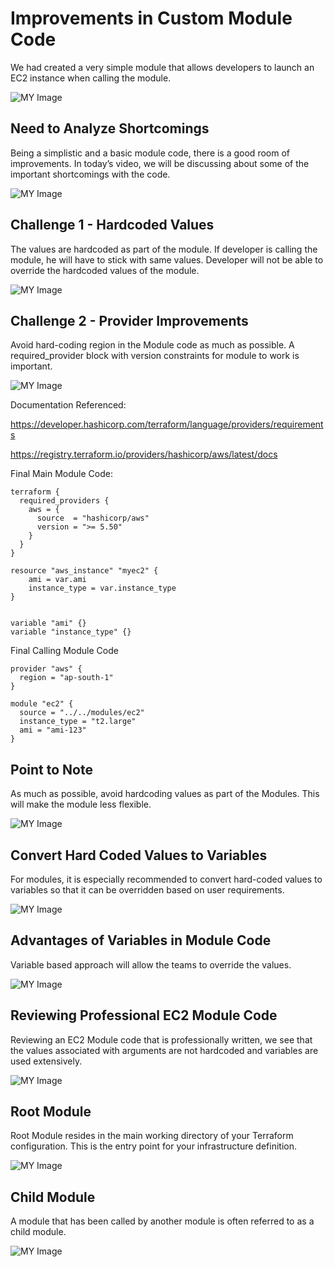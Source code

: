 # Improvements in Custom Module Code

We had created a very simple module that allows developers to launch an EC2
instance when calling the module.

![MY Image](images/image1.png)

## Need to Analyze Shortcomings

Being a simplistic and a basic module code, there is a good room of
improvements.
In today’s video, we will be discussing about some of the important
shortcomings with the code.


![MY Image](images/image2.png)

## Challenge 1 - Hardcoded Values

The values are hardcoded as part of the module.
If developer is calling the module, he will have to stick with same values.
Developer will not be able to override the hardcoded values of the module.

![MY Image](images/image3.png)

## Challenge 2 - Provider Improvements

Avoid hard-coding region in the Module code as much as possible.
A required_provider block with version constraints for module to work is
important.

![MY Image](images/image4.png)

Documentation Referenced:

https://developer.hashicorp.com/terraform/language/providers/requirements

https://registry.terraform.io/providers/hashicorp/aws/latest/docs

Final Main Module Code:
```
terraform {
  required_providers {
    aws = {
      source  = "hashicorp/aws"
      version = ">= 5.50"
    }
  }
}

resource "aws_instance" "myec2" {
    ami = var.ami
    instance_type = var.instance_type
}


variable "ami" {}
variable "instance_type" {}

```
Final Calling Module Code

```
provider "aws" {
  region = "ap-south-1"
}

module "ec2" {
  source = "../../modules/ec2"
  instance_type = "t2.large"
  ami = "ami-123"
}
```

## Point to Note

As much as possible, avoid hardcoding values as part of the Modules.
This will make the module less flexible.

![MY Image](images/image5.png)

## Convert Hard Coded Values to Variables

For modules, it is especially recommended to convert hard-coded values to
variables so that it can be overridden based on user requirements.

![MY Image](images/image6.png)

## Advantages of Variables in Module Code

Variable based approach will allow the teams to override the values.

![MY Image](images/image7.png)

## Reviewing Professional EC2 Module Code

Reviewing an EC2 Module code that is professionally written, we see that the
values associated with arguments are not hardcoded and variables are used
extensively.

![MY Image](images/image8.png)

## Root Module

Root Module resides in the main working directory of your Terraform
configuration. This is the entry point for your infrastructure definition.

![MY Image](images/image9.png)

## Child Module

A module that has been called by another module is often referred to as a child
module.

![MY Image](images/image10.png)
